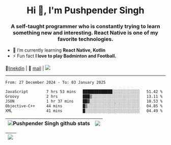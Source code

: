 <h1 align="center">Hi 👋, I'm Pushpender Singh</h1>
<h3 align="center">A self-taught programmer who is constantly trying to learn something new and interesting. React Native is one of my favorite technologies.</h3>

- 🌱 I’m currently learning **React Native, Kotlin**
- ⚡ Fun fact **I love to play Badminton and Football.**

👔[linekdin](https://www.linkedin.com/in/pushpender-singh-240061202/) | 📧 [mail](mailto:pushpendersingh694@gmail.com) | 
<a href="https://github.com/pushpender-singh-ap/pushpender-singh-ap">
    <img src="https://komarev.com/ghpvc/?username=pushpender-singh-ap&style=for-the-badge">
</a>


---

<!--START_SECTION:waka-->

```txt
From: 27 December 2024 - To: 03 January 2025

JavaScript        7 hrs 53 mins   █████████████░░░░░░░░░░░░   51.42 %
Groovy            2 hrs           ███▒░░░░░░░░░░░░░░░░░░░░░   13.11 %
JSON              1 hr 37 mins    ██▓░░░░░░░░░░░░░░░░░░░░░░   10.53 %
Objective-C++     44 mins         █▒░░░░░░░░░░░░░░░░░░░░░░░   04.85 %
XML               41 mins         █░░░░░░░░░░░░░░░░░░░░░░░░   04.49 %
```

<!--END_SECTION:waka-->


| <a><img align="center" src="https://github-readme-stats-iota-ecru-15.vercel.app/api?username=pushpender-singh-ap&show_icons=true&include_all_commits=true&theme=buefy&hide_border=true" alt="Pushpender Singh github stats" /></a> | <a><img align="center" src="https://github-readme-stats-iota-ecru-15.vercel.app/api/top-langs/?username=pushpender-singh-ap&layout=compact&theme=buefy&hide_border=true" /></a> |
| ------------- | ------------- |

| <a> <img align="left" src="https://github-readme-streak-stats.herokuapp.com/?user=pushpender-singh-ap" /></br> </a> |
| ------------- |
